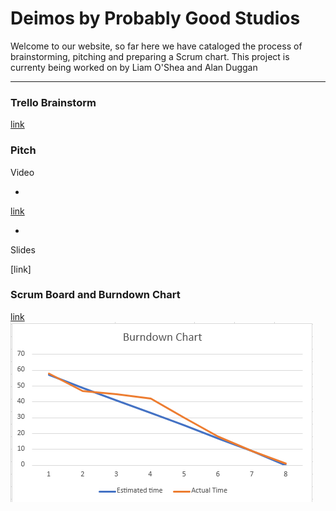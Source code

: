 # Deimos by Probably Good Studios
Welcome to our website, so far here we have cataloged the process of brainstorming, pitching and preparing a Scrum chart.
This project is currenty being worked on by Liam O'Shea and Alan Duggan

---

### Trello Brainstorm
[link](https://trello.com/b/d81dQKNz/pandoras-box-brainstorm)

### Pitch
Video

-

[link](https://www.youtube.com/watch?v=pPDvmRVU7VM)

-

Slides

[link]

### Scrum Board and Burndown Chart
[link](https://trello.com/b/3gl9wrEW/pandoras-box-scrum)
![Burndown chart](bdcgraph.png)
